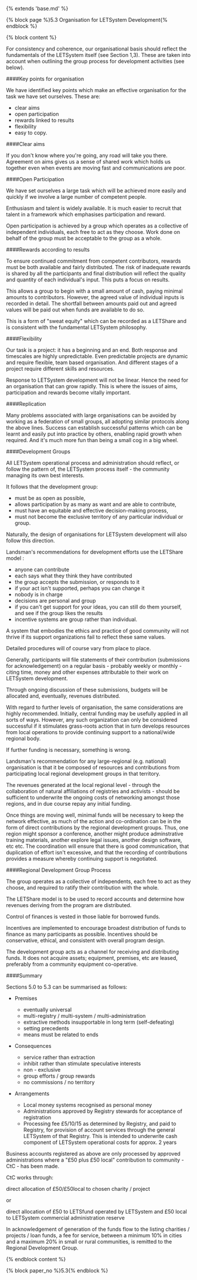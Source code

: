 {% extends 'base.md' %}

{% block page %}5.3 Organisation for LETSystem Development{% endblock %}

{% block content %}

 
For consistency and coherence, our organisational basis should reflect the 
fundamentals of the LETSystem itself (see Section 1,3). These are taken 
into account when outlining the group process for development activities 
(see below).

####Key points for organisation

We have identified key points which make an effective organisation for 
the task we have set ourselves. These are:

* clear aims
* open participation
* rewards linked to results
* flexibility
* easy to copy.

####Clear aims

If you don't know where you're going, any road will take you there. 
Agreement on aims gives us a sense of shared work which holds us 
together even when events are moving fast and communications are poor. 

####Open Participation

We have set ourselves a large task which will be achieved more easily and 
quickly if we involve a large number of competent people.

Enthusiasm and talent is widely available. It is much easier to recruit that 
talent in a framework which emphasises participation and reward.

Open participation is achieved by a group which operates as a collective 
of independent individuals, each free to act as they choose. Work done on 
behalf of the group must be acceptable to the group as a whole.

####Rewards according to results

To ensure continued commitment from competent contributors, rewards 
must be both available and fairly distributed. The risk of inadequate 
rewards is shared by all the participants and final distribution will reflect 
the quality and quantity of each individual's input. This puts a focus on 
results.

This allows a group to begin with a small amount of cash, paying minimal 
amounts to contributors. However, the agreed value of individual inputs is 
recorded in detail. The shortfall between amounts paid out and agreed 
values will be paid out when funds are available to do so.

This is a form of "sweat equity" which can be recorded as a LETShare and 
is consistent with the fundamental LETSystem philosophy.

####Flexibility

Our task is a project: it has a beginning and an end. Both response and 
timescales are highly unpredictable. Even predictable projects are dynamic 
and require flexible, team based organisation. And different stages of a 
project require different skills and resources.

Response to LETSystem development will not be linear. Hence the need 
for an organisation that can grow rapidly. This is where the issues of aims, 
participation and rewards become vitally important.

####Replication

Many problems associated with large organisations can be avoided by 
working as a federation of small groups, all adopting similar protocols 
along the above lines. Success can establish successful patterns which can 
be learnt and easily put into practice by others, enabling rapid growth 
when required. And it's much more fun than being a small cog in a big 
wheel.

####Development Groups

All LETSystem operational process and administration should reflect, or 
follow the pattern of, the LETSystem process itself - the community 
managing its own best interests.

It follows that the development group:

* must be as open as possible,
* allows participation by as many as want and are able to 
contribute,
* must have an equitable and effective decision-making process,
* must not become the exclusive territory of any particular 
individual or group.

Naturally, the design of organisations for LETSystem development will 
also follow this direction.

Landsman's recommendations for development efforts use the LETShare 
model :

* anyone can contribute
* each says what they think they have contributed
* the group accepts the submission, or responds to it
* if your act isn't supported, perhaps you can change it
* nobody is in charge
* decisions are personal and group
* if you can't get support for your ideas, you can still do them yourself, 
and see if the group likes the results
* incentive systems are group rather than individual.

A system that embodies the ethics and practice of good community will 
not thrive if its support organizations fail to reflect these same values.

Detailed procedures will of course vary from place to place.

Generally, participants will file statements of their contribution 
(submissions for acknowledgement) on a regular basis - probably weekly 
or monthly - citing time, money and other expenses attributable to their 
work on LETSystem development.

Through ongoing discussion of these submissions, budgets will be 
allocated and, eventually, revenues distributed.

With regard to further levels of organisation, the same considerations are 
highly recommended. Initially, central funding may be usefully applied in 
all sorts of ways. However, any such organization can only be considered 
successful if it stimulates grass-roots action that in turn develops resources 
from local operations to provide continuing support to a national/wide 
regional body.

If further funding is necessary, something is wrong.

Landsman's recommendation for any large-regional (e.g. national) 
organisation is that it be composed of resources and contributions from 
participating local regional development groups in that territory.

The revenues generated at the local regional level - through the 
collaboration of natural affiliations of registries and activists - should be 
sufficient to underwrite the ongoing costs of networking amongst those 
regions, and in due course repay any initial funding.

Once things are moving well, minimal funds will be necessary to keep the 
network effective, as much of the action and co-ordination can be in the 
form of direct contributions by the regional development groups. Thus, 
one region might sponsor a conference, another might produce 
adminstrative training materials, another explore legal issues, another 
design software, etc etc.  The coordination will ensure that there is good 
communication, that duplication of effort isn't excessive, and that the 
recording of contributions provides a measure whereby continuing support 
is negotiated.

####Regional Development Group Process

The group operates as a collective of independents, each free to act as 
they choose, and required to ratify their contribution with the whole.

The LETShare model is to be used to record accounts and determine  how 
revenues deriving from the program are distributed. 

Control of finances is vested in those liable for borrowed funds.

Incentives are implemented to encourage broadest distribution of funds to 
finance as many participants as possible. Incentives should be 
conservative, ethical, and consistent with overall program design. 

The development group acts as a channel for receiving and distributing 
funds.  It does not acquire assets; equipment, premises, etc are leased, 
preferably from a community equipment co-operative.

####Summary

Sections 5.0 to 5.3 can be summarised as follows:


* Premises
  * eventually universal
  * multi-registry / multi-system / multi-administration 
  * extractive methods insupportable in long term (self-defeating)
  * setting precedents
  * means must be related to ends


* Consequences

  * service rather than extraction
  * inhibit rather than stimulate speculative interests
  * non - exclusive
  * group efforts / group rewards
  * no commissions / no territory


* Arrangements

  * Local money systems recognised as personal money
  * Administrations approved by Registry stewards for acceptance of 
registration 
  * Processing fee £5/10/15 as determined by Registry, and paid to 
Registry, for provision of account services through the general 
LETSystem of that Registry. This is intended to underwrite cash 
component of LETSystem operational costs for approx. 2 years 



Business accounts registered as above are only processed by approved 
administrations where a "£50 plus £50 local" contribution to community - 
CtC - has been made. 

CtC works through:

direct allocation of £50/£50local to chosen charity / project

or

direct allocation of £50 to LETSfund operated by LETSystem 
            and £50 local to LETSystem commercial administration reserve 

In acknowledgement of generation of the funds flow to the listing charities 
/ projects / loan funds, a fee for service, between a minimum 10% in cities 
and a maximum 20% in small or rural communities, is remitted to the 
Regional Development Group.


{% endblock content %}

{% block paper_no %}5.3{% endblock %}

